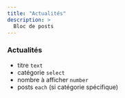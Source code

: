 ```yaml
---
title: "Actualités"
description: >
  Bloc de posts
---
```


### Actualités
* titre ```text```
* catégorie ```select```
* nombre à afficher ```number```
* posts ```each``` (si catégorie spécifique)

